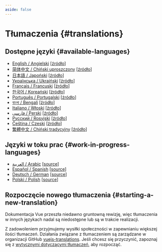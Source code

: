 ```yaml
---
aside: false
---
```


# Tłumaczenia {#translations}

## Dostępne języki {#available-languages}

- [English / Angielski](https://vuejs.org/) [[źródło](https://github.com/vuejs/docs)]
- [简体中文 / Chiński uproszczony](https://cn.vuejs.org/) [[źródło](https://github.com/vuejs-translations/docs-zh-cn)]
- [日本語 / Japoński](https://ja.vuejs.org/) [[źródło](https://github.com/vuejs-translations/docs-ja)]
- [Українська / Ukraiński](https://ua.vuejs.org/) [[źródło](https://github.com/vuejs-translations/docs-uk)]
- [Français / Francuski](https://fr.vuejs.org) [[źródło](https://github.com/vuejs-translations/docs-fr)]
- [한국어 / Koreański](https://ko.vuejs.org) [[źródło](https://github.com/vuejs-translations/docs-ko)]
- [Português / Portugalski](https://pt.vuejs.org) [[źródło](https://github.com/vuejs-translations/docs-pt)]
- [বাংলা / Bengali](https://bn.vuejs.org) [[źródło](https://github.com/vuejs-translations/docs-bn)]
- [Italiano / Włoski](https://it.vuejs.org) [[źródło](https://github.com/vuejs-translations/docs-it)]
- [فارسی / Perski](https://fa.vuejs.org) [[źródło](https://github.com/vuejs-translations/docs-fa)]
- [Русский / Rosyjski](https://ru.vuejs.org/) [[źródło](https://github.com/vuejs-translations/docs-ru)]
- [Čeština / Czeski](https://cs.vuejs.org/) [[źródło](https://github.com/vuejs-translations/docs-cs)]
- [繁體中文 / Chiński tradycyjny](https://zh-hk.vuejs.org/) [[źródło](https://github.com/vuejs-translations/docs-zh-hk)]

## Języki w toku prac {#work-in-progress-languages}

- [العربية / Arabic](https://ar.vuejs.org/) [[source](https://github.com/vuejs-translations/docs-ar)]
- [Español / Spanish](https://vue3-spanish-docs.netlify.app/) [[source](https://github.com/icarusgk/vuejs-spanish-docs)]
- [Deutsch / German](https://de.vuejs.org/) [[source](https://github.com/vuejs-translations/docs-de)]
- [Polski / Polish](https://pl.vuejs.org/) [[source](https://github.com/vuejs-translations/docs-pl)]

## Rozpoczęcie nowego tłumaczenia {#starting-a-new-translation}

Dokumentacja Vue przeszła niedawno gruntowną rewizję, więc tłumaczenia w innych językach nadal są niedostępne lub są w trakcie realizacji.

Z zadowoleniem przyjmujemy wysiłki społeczności w zapewnianiu większej ilości tłumaczeń. Działania związane z tłumaczeniem są zarządzane w organizacji GitHub [vuejs-translations](https://github.com/vuejs-translations/). Jeśli chcesz się przyczynić, zapoznaj się z [wytycznymi dotyczącymi tłumaczeń](https://github.com/vuejs-translations/guidelines/blob/main/README.md), aby rozpocząć.
